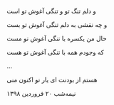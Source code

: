 <!-- 
.. title: اکنون
.. slug: aknoon
.. date: 2019-04-09 12:29:33 UTC
.. tags: غزل‌واره
.. category: 
.. link: 
.. description: 
.. type: text
-->


و دلم تنگ تو و تنگی آغوش تو است

و چه نقشی به دلم تنگی آغوش تو بست

حال من یکسره با تنگی آغوش تو مست

که وجودم همه با تنگی آغوش تو هست


...


هستم از بودنت ای یار تو اکنون منی


نیمه‌شب ۲۰ فروردین ۱۳۹۸
